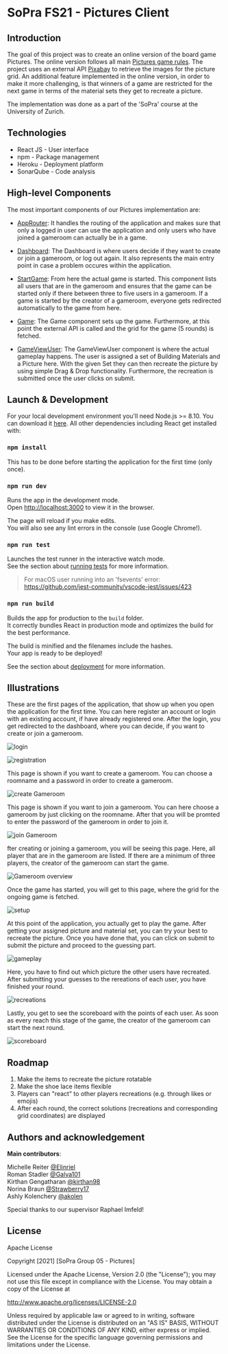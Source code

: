 # SoPra FS21 - Pictures Client 

## Introduction
The goal of this project was to create an online version of the board game Pictures. 
The online version follows all main [Pictures game rules](https://www.riograndegames.com/wp-content/uploads/2020/04/Pictures_Rules_EN_web_1.2.pdf).
The project uses an external API [Pixabay](https://pixabay.com/api/docs/) to retrieve the images for the picture grid.
An additional feature implemented in the online version, in order to make it more challenging, is that winners of a game are restricted for the next game in terms of the material sets they get to recreate a picture.

The implementation was done as a part of the 'SoPra' course at the University of Zurich.

## Technologies
-   React JS - User interface
-   npm - Package management
-   Heroku - Deployment platform
-   SonarQube - Code analysis

## High-level Components
The most important components of our Pictures implementation are:

- [AppRouter](https://github.com/sopra-fs21-group-05/group-05-client/blob/main/src/components/shared/routers/AppRouter.js):
It handles the routing of the application and makes sure that only a logged in user can use the application and only users who have joined a gameroom can actually be in a game.

- [Dashboard](https://github.com/sopra-fs21-group-05/group-05-client/blob/main/src/components/dashboard/Dashboard.js):
The Dashboard is where users decide if they want to create or join a gameroom, or log out again. It also represents the main entry point in case a problem occures within the application.

- [StartGame](https://github.com/sopra-fs21-group-05/group-05-client/blob/main/src/components/gameroom/StartGame.js):
From here the actual game is started. 
This component lists all users that are in the gameroom and ensures that the game can be started only if there between three to five users in a gameroom. 
If a game is started by the creator of a gameroom, everyone gets redirected automatically to the game from here.

- [Game](https://github.com/sopra-fs21-group-05/group-05-client/blob/main/src/components/game/Game.js):
The Game component sets up the game. 
Furthermore, at this point the external API is called and the grid for the game (5 rounds) is fetched.

- [GameViewUser](https://github.com/sopra-fs21-group-05/group-05-client/blob/main/src/components/game/GameviewUser.js):
The GameViewUser component is where the actual gameplay happens. The user is assigned a set of Building Materials and a Picture here. 
With the given Set they can then recreate the picture by using simple Drag & Drop functionality. 
Furthermore, the recreation is submitted once the user clicks on submit.

## Launch & Development

For your local development environment you'll need Node.js >= 8.10. You can download it [here](https://nodejs.org). All other dependencies including React get installed with:

### `npm install`

This has to be done before starting the application for the first time (only once).

### `npm run dev`

Runs the app in the development mode.<br>
Open [http://localhost:3000](http://localhost:3000) to view it in the browser.

The page will reload if you make edits.<br>
You will also see any lint errors in the console (use Google Chrome!).

### `npm run test`

Launches the test runner in the interactive watch mode.<br>
See the section about [running tests](https://facebook.github.io/create-react-app/docs/running-tests) for more information.

> For macOS user running into an 'fsevents' error: https://github.com/jest-community/vscode-jest/issues/423

### `npm run build`

Builds the app for production to the `build` folder.<br>
It correctly bundles React in production mode and optimizes the build for the best performance.

The build is minified and the filenames include the hashes.<br>
Your app is ready to be deployed!

See the section about [deployment](https://facebook.github.io/create-react-app/docs/deployment) for more information.


## Illustrations
These are the first pages of the application, that show up when you open the application for the first time. 
You can here register an account or login with an existing account, if have already registered one.
After the login, you get redirected to the dashboard, where you can decide, if you want to create or join a gameroom.

![login](https://github.com/sopra-fs21-group-05/group-05-client/blob/main/Screenshots_Pictures/Login.PNG)

![registration](https://github.com/sopra-fs21-group-05/group-05-client/blob/main/Screenshots_Pictures/Registration.png)

This page is shown if you want to create a gameroom. 
You can choose a roomname and a password in order to create a gameroom.

![create Gameroom](https://github.com/sopra-fs21-group-05/group-05-client/blob/main/Screenshots_Pictures/Gameroom_Creation.png)

This page is shown if you want to join a gameroom. 
You can here choose a gameroom by just clicking on the roomname. 
After that you will be promted to enter the password of the gameroom in order to join it.

![join Gameroom](https://github.com/sopra-fs21-group-05/group-05-client/blob/main/Screenshots_Pictures/Gameroom_Join.png)

fter creating or joining a gameroom, you will be seeing this page. 
Here, all player that are in the gameroom are listed.
If there are a minimum of three players, the creator of the gameroom can start the game. 

![Gameroom overview](https://github.com/sopra-fs21-group-05/group-05-client/blob/main/Screenshots_Pictures/Gameroom_Overview.png)

Once the game has started, you will get to this page, where the grid for the ongoing game is fetched. 

![setup](https://github.com/sopra-fs21-group-05/group-05-client/blob/main/Screenshots_Pictures/Setup.png)

At this point of the application, you actually get to play the game. 
After getting your assigned picture and material set, you can try your best to recreate the picture.
Once you have done that, you can click on submit to submit the picture and proceed to the guessing part. 

![gameplay](https://github.com/sopra-fs21-group-05/group-05-client/blob/main/Screenshots_Pictures/Gameplay.png)

Here, you have to find out which picture the other users have recreated.
After submitting your guesses to the rereations of each user, you have finished your round. 

![recreations](https://github.com/sopra-fs21-group-05/group-05-client/blob/main/Screenshots_Pictures/Recreations.png)

Lastly, you get to see the scoreboard with the points of each user.
As soon as every reach this stage of the game, the creator of the gameroom can start the next round. 

![scoreboard](https://github.com/sopra-fs21-group-05/group-05-client/blob/main/Screenshots_Pictures/Scoreboard.png)

## Roadmap

1. Make the items to recreate the picture rotatable
2. Make the shoe lace items flexible
3. Players can "react" to other players recreations (e.g. through likes or emojis)
4. After each round, the correct solutions (recreations and corresponding grid coordinates) are displayed

## Authors and acknowledgement


**Main contributors**:  

Michelle Reiter [@Elinriel](https://github.com/Elinriel)  
Roman Stadler [@Galva101](https://github.com/Galva101)  
Kirthan Gengatharan [@kirthan98](https://github.com/kirthan98)  
Norina Braun [@Strawberry17](https://github.com/Strawberry17)  
Ashly Kolenchery [@akolen](https://github.com/akolen)  

Special thanks to our supervisor Raphael Imfeld!

## License
Apache License

Copyright [2021] [SoPra Group 05 - Pictures]

Licensed under the Apache License, Version 2.0 (the "License");
you may not use this file except in compliance with the License.
You may obtain a copy of the License at

   http://www.apache.org/licenses/LICENSE-2.0

Unless required by applicable law or agreed to in writing, software
distributed under the License is distributed on an "AS IS" BASIS,
WITHOUT WARRANTIES OR CONDITIONS OF ANY KIND, either express or implied.
See the License for the specific language governing permissions and
limitations under the License.
